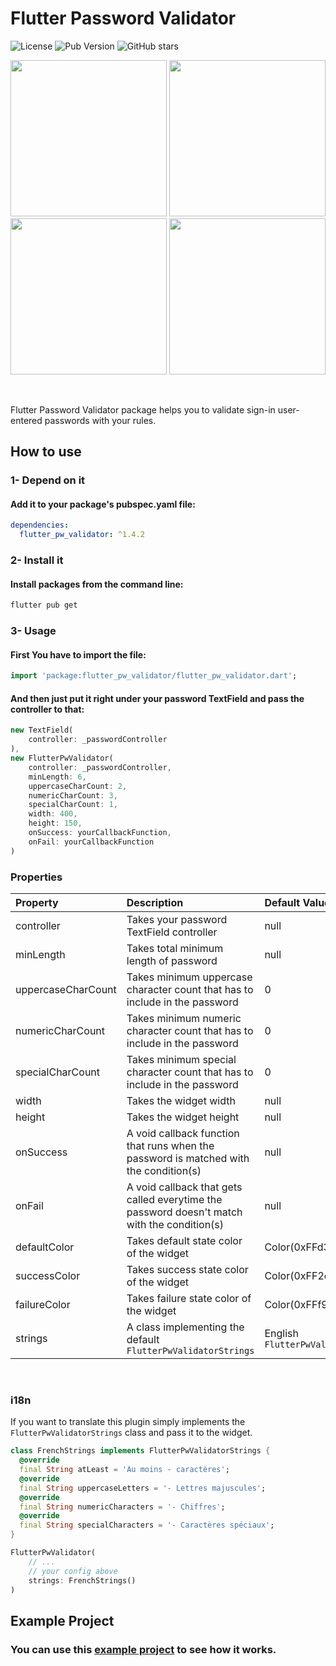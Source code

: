# Flutter Password Validator

![License](https://img.shields.io/github/license/ArefMozafari/flutter_pw_validator?style=flat-square) ![Pub Version](https://img.shields.io/pub/v/flutter_pw_validator?style=flat-square) ![GitHub stars](https://img.shields.io/github/stars/ArefMozafari/flutter_pw_validator?style=flat-square)


<img src="https://user-images.githubusercontent.com/29792606/108348045-89a33480-71f6-11eb-99a9-bf56a09f0e26.gif" width="250"> <img src="https://user-images.githubusercontent.com/29792606/108348177-afc8d480-71f6-11eb-991c-34fad5bcf621.gif" width="250"> <img src="https://user-images.githubusercontent.com/29792606/108348154-a9d2f380-71f6-11eb-9c80-20400eba992e.gif" width="250"> <img src="https://user-images.githubusercontent.com/29792606/108406989-626d5700-7238-11eb-87bd-8e8b1adeb680.gif" width="250">

</br>

Flutter Password Validator package helps you to validate sign-in user-entered passwords with your rules.


## How to use
### 1- Depend on it
#### Add it to your package's pubspec.yaml file:
```yml
dependencies:
  flutter_pw_validator: ^1.4.2
```
### 2- Install it
#### Install packages from the command line:
```sh
flutter pub get
```

### 3- Usage
#### First You have to import the file:
```dart
import 'package:flutter_pw_validator/flutter_pw_validator.dart';
```
#### And then just put it right under your password TextField and pass the controller to that:
```dart
new TextField(
    controller: _passwordController
),
new FlutterPwValidator(
    controller: _passwordController,
    minLength: 6,
    uppercaseCharCount: 2,
    numericCharCount: 3,
    specialCharCount: 1,
    width: 400,
    height: 150,
    onSuccess: yourCallbackFunction,
    onFail: yourCallbackFunction
)
```
### Properties
|Property		|Description	|Default Value |Required |
|:---------------|:---------------|:-------|:------|
|controller|Takes your password TextField controller|null|Yes|
|minLength|Takes total minimum length of password|null|Yes|
|uppercaseCharCount|Takes minimum uppercase character count that has to include in the password|0|No|
|numericCharCount|Takes minimum numeric character count that has to include in the password|0|No|
|specialCharCount|Takes minimum special character count that has to include in the password|0|No|
|width|Takes the widget width|null|Yes|
|height|Takes the widget height|null|Yes|
|onSuccess|A void callback function that runs when the password is matched with the condition(s)|null|Yes|
|onFail|A void callback that gets called everytime the password doesn't match with the condition(s)|null|No|
|defaultColor|Takes default state color of the widget|Color(0xFFd3d3d3)|No|
|successColor|Takes success state color of the widget|Color(0xFF2ee292)|No|
|failureColor|Takes failure state color of the widget|Color(0xFFf9433e)|No|
|strings|A class implementing the default `FlutterPwValidatorStrings`|English `FlutterPwValidatorStrings`|No|


</br>

### i18n
If you want to translate this plugin simply implements the `FlutterPwValidatorStrings` class and pass it to the widget.

```dart
class FrenchStrings implements FlutterPwValidatorStrings {
  @override
  final String atLeast = 'Au moins - caractères';
  @override
  final String uppercaseLetters = '- Lettres majuscules';
  @override
  final String numericCharacters = '- Chiffres';
  @override
  final String specialCharacters = '- Caractères spéciaux';
}

FlutterPwValidator(
    // ...
    // your config above
    strings: FrenchStrings()
)
```


## Example Project
### You can use this [example project](https://github.com/XeniacDev/flutter_pw_validator/tree/master/example) to see how it works.